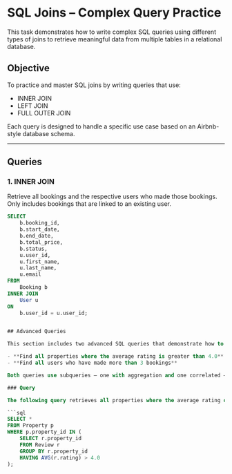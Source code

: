 # SQL Joins – Complex Query Practice

This task demonstrates how to write complex SQL queries using different types of joins to retrieve meaningful data from multiple tables in a relational database.

## Objective

To practice and master SQL joins by writing queries that use:
- INNER JOIN
- LEFT JOIN
- FULL OUTER JOIN

Each query is designed to handle a specific use case based on an Airbnb-style database schema.

---

## Queries

### 1. INNER JOIN
Retrieve all bookings and the respective users who made those bookings. Only includes bookings that are linked to an existing user.

```sql
SELECT 
    b.booking_id,
    b.start_date,
    b.end_date,
    b.total_price,
    b.status,
    u.user_id,
    u.first_name,
    u.last_name,
    u.email
FROM 
    Booking b
INNER JOIN 
    User u
ON 
    b.user_id = u.user_id;


## Advanced Queries

This section includes two advanced SQL queries that demonstrate how to use subqueries to retrieve meaningful insights from the database:

- **Find all properties where the average rating is greater than 4.0**
- **Find all users who have made more than 3 bookings**

Both queries use subqueries — one with aggregation and one correlated — to analyze data across related tables.

### Query

The following query retrieves all properties where the average rating of reviews is greater than 4.0. It uses a subquery with `GROUP BY` and `HAVING` to calculate the average rating for each property and filters for properties that meet the condition:

```sql
SELECT * 
FROM Property p
WHERE p.property_id IN (
    SELECT r.property_id
    FROM Review r
    GROUP BY r.property_id
    HAVING AVG(r.rating) > 4.0
);
